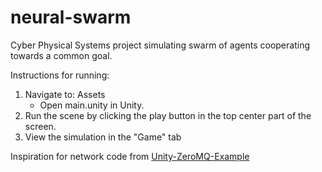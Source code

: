 # neural-swarm
Cyber Physical Systems project simulating swarm of agents cooperating towards a common goal.

Instructions for running:
1. Navigate to: Assets
    - Open main.unity in Unity.
2. Run the scene by clicking the play button in the top center part of the screen. 
3. View the simulation in the "Game" tab

Inspiration for network code from [Unity-ZeroMQ-Example](https://github.com/valkjsaaa/Unity-ZeroMQ-Example)
